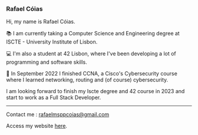 ### Rafael Cóias

Hi, my name is Rafael Cóias.

📚️  I am currently taking a Computer Science and Engineering degree at ISCTE - University Institute of Lisbon. 

💻️  I'm also a student at 42 Lisbon, where I've been developing a lot of programming and software skills.

🔐️  In September 2022 I finished CCNA, a Cisco's Cybersecurity course where I learned networking, routing and (of course) cybersecurity.

I am looking forward to finish my Iscte degree and 42 course in 2023 and start to work as a Full Stack Developer.

<hr>

Contact me : <a>rafaelmsppcoias@gmail.com</a>

Access my website <a href="rafaelcoias.com">here</a>.
